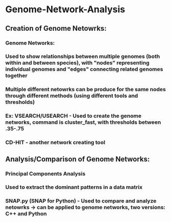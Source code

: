 # Genome-Network-Analysis
## Creation of Genome Netowrks:

### Genome Networks:
### Used to show relationships between multiple genomes (both within and between species), with "nodes" representing individual genomes and "edges" connecting related genomes together
### Multiple different netowrks can be produce for the same nodes through different methods (using different tools and thresholds)
### Ex: VSEARCH/USEARCH - Used to create the genome networks, command is cluster_fast, with thresholds between .35-.75
   ### CD-HIT - another network creating tool



## Analysis/Comparison of Genome Networks:
### Principal Components Analysis
### Used to extract the dominant patterns in a data matrix
### SNAP.py (SNAP for Python) - Used to compare and analyze netowrks -> can be applied to genome networks, two versions: C++ and Python
